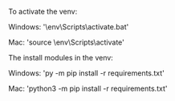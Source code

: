 



To activate the venv:

Windows:
'\env\Scripts\activate.bat'

Mac:
'source \env\Scripts\activate'

The install modules in the venv:

Windows:
'py -m pip install -r requirements.txt'

Mac:
'python3 -m pip install -r requirements.txt'